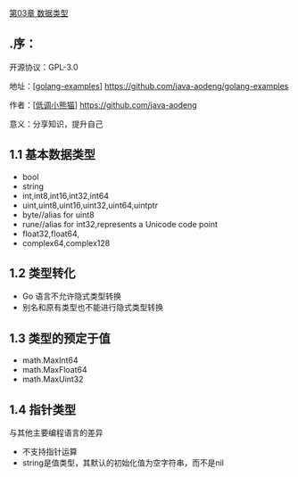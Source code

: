 <a href="https://github.com/java-aodeng/golang-examples">第03章 数据类型</a>

## .序：
开源协议：GPL-3.0

地址：[<a href="https://github.com/java-aodeng/golang-examples">golang-examples</a>] https://github.com/java-aodeng/golang-examples

作者：[<a href="https://github.com/java-aodeng">低调小熊猫</a>] https://github.com/java-aodeng

意义：分享知识，提升自己

## 1.1 基本数据类型
- bool
- string
- int,int8,int16,int32,int64
- uint,uint8,uint16,uint32,uint64,uintptr
- byte//alias for uint8
- rune//alias for int32,represents a Unicode code point
- float32,float64,
- complex64,complex128

## 1.2 类型转化
- Go 语言不允许隐式类型转换
- 别名和原有类型也不能进行隐式类型转换

## 1.3 类型的预定于值
- math.MaxInt64
- math.MaxFloat64
- math.MaxUint32

## 1.4 指针类型
与其他主要编程语言的差异
- 不支持指针运算
- string是值类型，其默认的初始化值为空字符串，而不是nil